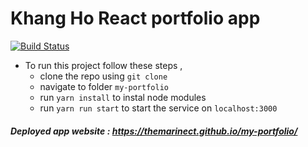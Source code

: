 # Khang Ho React portfolio app 
[![Build Status](https://travis-ci.com/themarinect/my-portfolio.svg?branch=master)](https://travis-ci.com/themarinect/my-portfolio.svg?branch=master)

- To run this project follow these steps , 
  - clone the repo using `git clone`
  - navigate to folder `my-portfolio`
  - run `yarn install` to instal node modules
  - run `yarn run start` to start the service on `localhost:3000`
    
##### Deployed app website : https://themarinect.github.io/my-portfolio/
